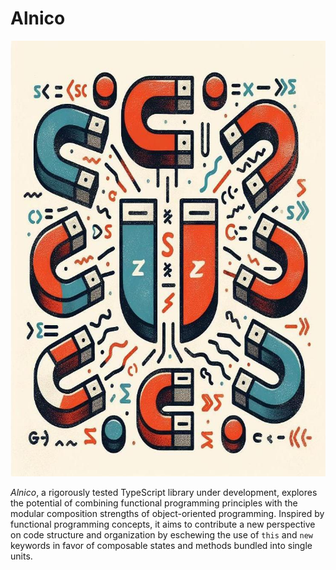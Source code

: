 # Alnico

![Alnico](doc/media/alnico.jpg)

*Alnico*, a rigorously tested TypeScript library under development, explores the potential of
combining functional programming principles with the modular composition strengths of
object-oriented programming. Inspired by functional programming concepts, it aims to contribute a
new perspective on code structure and organization by eschewing the use of `this` and `new` keywords
in
favor of composable states and methods bundled into single units.
